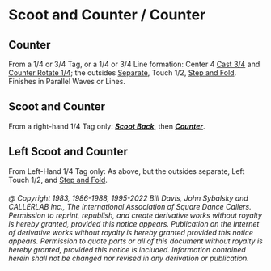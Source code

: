 
# Scoot and Counter / Counter

## Counter

From a 1/4 or 3/4 Tag, or a 1/4 or 3/4 Line formation: Center 4
[Cast 3/4](../ms/cast_off_three_quarters.md) and
[Counter Rotate 1/4](../c1/counter_rotate.md); the outsides
[Separate](../b1/separate.md), Touch 1/2,
[Step and Fold](../c1/step_and_fold.md).
Finishes in Parallel Waves or Lines.

## Scoot and Counter

From a right-hand 1/4 Tag only:
***[Scoot Back](../ms/scoot_back.md)***,
then ***[Counter](counter.md)***.

## Left Scoot and Counter

From Left-Hand 1/4 Tag only: As above,
but the outsides separate, Left Touch 1/2,
and [Step and Fold](../c1/step_and_fold.md).

###### @ Copyright 1983, 1986-1988, 1995-2022 Bill Davis, John Sybalsky and CALLERLAB Inc., The International Association of Square Dance Callers. Permission to reprint, republish, and create derivative works without royalty is hereby granted, provided this notice appears. Publication on the Internet of derivative works without royalty is hereby granted provided this notice appears. Permission to quote parts or all of this document without royalty is hereby granted, provided this notice is included. Information contained herein shall not be changed nor revised in any derivation or publication.
